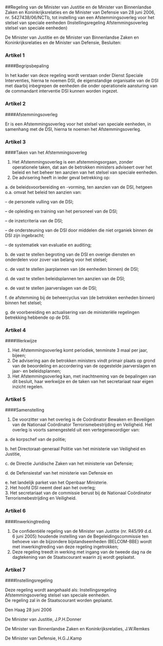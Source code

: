 <meta http-equiv='Content-Type' content='text/html; charset=utf-8' />

##Regeling van de Minister van Justitie en de Minister van Binnenlandse Zaken en Koninkrijksrelaties en de Minister van Defensie van 28 juni 2006, nr. 5427438/06/NCTb, tot instelling van een Afstemmingsoverleg voor het stelsel van speciale eenheden (Instellingsregeling Afstemmingsoverleg stelsel van speciale eenheden)

De Minister van Justitie en de Minister van Binnenlandse Zaken en Koninkrijksrelaties en de Minister van Defensie,  Besluiten:    

### Artikel  1  

####Begripsbepaling

In het kader van deze regeling wordt verstaan onder Dienst Speciale Interventies, hierna te noemen DSI, de eigenstandige organisatie van de DSI met daarbij inbegrepen de eenheden die onder operationele aansturing van de commandant interventie DSI kunnen worden ingezet.  

### Artikel  2  

####Afstemmingsoverleg

Er is een Afstemmingsoverleg voor het stelsel van speciale eenheden, in samenhang met de DSI, hierna te noemen het Afstemmingsoverleg.  

### Artikel  3  

####Taken van het Afstemmingsoverleg

1.  Het Afstemmingsoverleg is een afstemmingsorgaan, zonder operationele taken, dat aan de betrokken ministers adviseert over het beleid en het beheer ten aanzien van het stelsel van speciale eenheden.   
2.  De advisering heeft in ieder geval betrekking op: 

a. de beleidsvoorbereiding en -vorming, ten aanzien van de DSI, hetgeen o.a. omvat het beleid ten aanzien van: 

– de personele vulling van de DSI;  

– de opleiding en training van het personeel van de DSI;  

– de inzetcriteria van de DSI;  

– de ondersteuning van de DSI door middelen die niet organiek binnen de DSI zijn ingebracht;  

– de systematiek van evaluatie en auditing;    

b. de vast te stellen begroting van de DSI en overige diensten en onderdelen voor zover van belang voor het stelsel;  

c. de vast te stellen jaarplannen van (de eenheden binnen) de DSI;  

d. de vast te stellen beleidsplannen ten aanzien van de DSI;  

e. de vast te stellen jaarverslagen van de DSI;  

f. de afstemming bij de beheercyclus van (de betrokken eenheden binnen) binnen het stelsel;  

g. de voorbereiding en actualisering van de ministeriële regelingen betrekking hebbende op de DSI.     

### Artikel  4  

####Werkwijze

1.  Het Afstemmingsoverleg komt periodiek, tenminste 3 maal per jaar, bijeen;   
2.  De advisering aan de betrokken ministers vindt primair plaats op grond van de beoordeling en accordering van de opgestelde jaarverslagen en jaar- en beleidsplannen;   
3.  Het Afstemmingsoverleg kan, met inachtneming van de bepalingen van dit besluit, haar werkwijze en de taken van het secretariaat naar eigen inzicht regelen.   

### Artikel  5  

####Samenstelling

1.  De voorzitter van het overleg is de Coördinator Bewaken en Beveiligen van de Nationaal Coördinator Terrorismebestrijding en Veiligheid. Het overleg is voorts samengesteld uit een vertegenwoordiger van: 

a. de korpschef van de politie;  

b. het Directoraat-generaal Politie van het ministerie van Veiligheid en Justitie,  

c. de Directie Juridische Zaken van het ministerie van Defensie;  

d. de Defensiestaf van het ministerie van Defensie en  

e. het landelijk parket van het Openbaar Ministerie.     
2.  Het hoofd DSI neemt deel aan het overleg;   
3.  Het secretariaat van de commissie berust bij de Nationaal Coördinator Terrorismebestrijding en Veiligheid.   

### Artikel  6  

####Inwerkingtreding

1.  De confidentiële regeling van de Minister van Justitie (nr. R45/99 d.d. 6 juni 2005) houdende instelling van de Begeleidingscommissie ten behoeve van de bijzondere bijstandseenheden (BELCOM-BBE) wordt met inwerkingtreding van deze regeling ingetrokken;   
2.  Deze regeling treedt in werking met ingang van de tweede dag na de dagtekening van de Staatscourant waarin zij wordt geplaatst.   

### Artikel  7  

####Instellingsregeling

Deze regeling wordt aangehaald als: Instellingsregeling Afstemmingsoverleg stelsel van speciale eenheden.  
De regeling zal in de Staatscourant worden geplaatst.   

Den Haag 
28 juni 2006   

De 
Minister van Justitie, 
J.P.H.Donner 

De 
Minister van Binnenlandse Zaken en Koninkrijksrelaties, 
J.W.Remkes 

De 
Minister van Defensie, 
H.G.J.Kamp   
